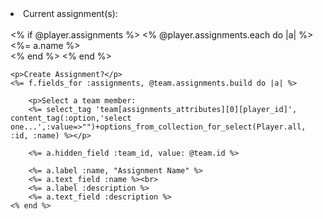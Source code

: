 <li>Current assignment(s):<br /><br />
    <% if @player.assignments %>
        <% @player.assignments.each do |a| %>
            <%=  a.name %><br />
        <% end %>
    <% end %></li>

    <p>Create Assignment?</p>
    <%= f.fields_for :assignments, @team.assignments.build do |a| %>

        <p>Select a team member:
        <%= select_tag 'team[assignments_attributes][0][player_id]', content_tag(:option,'select one...',:value=>"")+options_from_collection_for_select(Player.all, :id, :name) %></p>

        <%= a.hidden_field :team_id, value: @team.id %>

        <%= a.label :name, "Assignment Name" %>
        <%= a.text_field :name %><br>
        <%= a.label :description %>
        <%= a.text_field :description %>
    <% end %>

